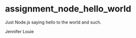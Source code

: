 assignment_node_hello_world
===========================


Just Node.js saying hello to the world and such.

Jennifer Louie




